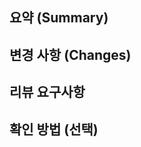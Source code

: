 ## 요약 (Summary)

<!-- 작업한 부분에 대한 간단한 요약을 작성하세요. -->

## 변경 사항 (Changes)

<!-- 기존과 비교했을 때 해당 PR에서 변경된 내용을 작성하세요. -->
<!-- 어떤 부분을 왜 수정했는지 구체적으로 기술하세요. -->

## 리뷰 요구사항

<!-- 해당 PR에서 중점적으로 혹은 꼭 리뷰가 필요한 사항들을 작성하세요. -->
<!-- 체크리스트, 특별한 주의 사항 등 자유 형식으로 기술하세요. -->

## 확인 방법 (선택)

<!-- UI 구현 화면의 스크린샷, 기능 작동 스크린샷 등 작업 결과를 한 눈에 볼 수 있는 자료를 첨부하세요. -->